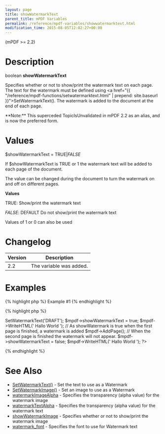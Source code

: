 ```yaml
---
layout: page
title: showWatermarkText
parent_title: mPDF Variables
permalink: /reference/mpdf-variables/showwatermarktext.html
modification_time: 2015-08-05T12:02:27+00:00
---
```


(mPDF >= 2.2)

# Description

boolean **showWatermarkText**

Specifies whether or not to show/print the watermark text on each page. The text for the watermark must be defined using <a href="{{ "/reference/mpdf-functions/setwatermarktext.html" | prepend: site.baseurl }}">SetWatermarkText()</a>. The watermark is added to the document at the end of each page.

<div class="alert alert-info" role="alert">**Note:** This superceded TopicIsUnvalidated in mPDF 2.2 as an alias, and is now the preferred form.</div>

# Values

<span class="parameter">$showWatermarkText</span> = <span class="smallblock">TRUE</span>|<span class="smallblock">*FALSE*</span>

If <span class="parameter">$showWatermarkText</span> is <span class="smallblock">TRUE</span> or 1 the watermark text will be added to each page of the document.

The value can be changed during the document to turn the watermark on and off on different pages.

**Values**

<span class="smallblock">TRUE</span>: Show/print the watermark text

<span class="smallblock">*FALSE*</span>: <span class="smallblock">DEFAULT</span> Do not show/print the watermark text

Values of 1 or 0 can also be used

# Changelog

<table class="table"><thead>
<tr><th>Version</th> <th>Description</th></tr>
</thead> <tbody>
<tr>
<td>2.2</td>
<td>The variable was added.</td>
</tr>
</tbody></table>

# Examples

{% highlight php %}
Example #1
{% endhighlight %}

{% highlight php %}
<?php

$mpdf = new mPDF();

$mpdf->SetWatermarkText('DRAFT');

$mpdf->showWatermarkText = true;

$mpdf->WriteHTML('
Hallo World
');

// As showWatermark is true when the first page is finished, a watermark is added

$mpdf->AddPage();

// When the second page is finished the watermark will not appear.

$mpdf->showWatermarkText = false;

$mpdf->WriteHTML('
Hallo World
');

?>
{% endhighlight %}

# See Also

<ul>
<li class="manual_boxlist"><a href="{{ "/reference/mpdf-functions/setwatermarktext.html" | prepend: site.baseurl }}">SetWatermarkText()</a> - Set the text to use as a Watermark</li>
<li class="manual_boxlist"><a href="{{ "/reference/mpdf-functions/setwatermarkimage.html" | prepend: site.baseurl }}">SetWatermarkImage()</a> - Set an image to use as a Watermark</li>
<li class="manual_boxlist"><a href="{{ "/reference/mpdf-variables/watermarkimagealpha.html" | prepend: site.baseurl }}">watermarkImageAlpha</a> - Specifies the transparency (alpha value) for the watermark image</li>
<li class="manual_boxlist"><a href="{{ "/reference/mpdf-variables/watermarktextalpha.html" | prepend: site.baseurl }}">watermarkTextAlpha</a> - Specifies the transparency (alpha value) for the watermark text</li>
<li class="manual_boxlist"><a href="{{ "/reference/mpdf-variables/showwatermarktext.html" | prepend: site.baseurl }}">showWatermarkImage</a> - Specifies whether or not to show/print the watermark image</li>
<li class="manual_boxlist"><a href="{{ "/reference/mpdf-variables/watermark-font.html" | prepend: site.baseurl }}">watermark_font</a> - Specifies the font to use for Watermark text</li>
</ul>
